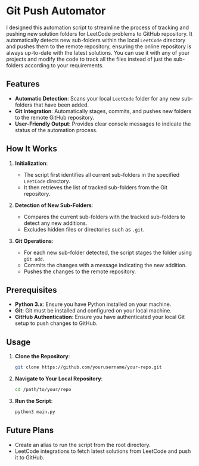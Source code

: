 # Git Push Automator

I designed this automation script to streamline the process of tracking and pushing new solution folders for LeetCode problems to GitHub repository. It automatically detects new sub-folders within the local `LeetCode` directory and pushes them to the remote repository, ensuring the online repository is always up-to-date with the latest solutions. You can use it with any of your projects and modify the code to track all the files instead of just the sub-folders according to your requirements.

## Features

- **Automatic Detection**: Scans your local `LeetCode` folder for any new sub-folders that have been added.
- **Git Integration**: Automatically stages, commits, and pushes new folders to the remote GitHub repository.
- **User-Friendly Output**: Provides clear console messages to indicate the status of the automation process.

## How It Works

1. **Initialization**:
   - The script first identifies all current sub-folders in the specified `LeetCode` directory.
   - It then retrieves the list of tracked sub-folders from the Git repository.

2. **Detection of New Sub-Folders**:
   - Compares the current sub-folders with the tracked sub-folders to detect any new additions.
   - Excludes hidden files or directories such as `.git`.

3. **Git Operations**:
   - For each new sub-folder detected, the script stages the folder using `git add`.
   - Commits the changes with a message indicating the new addition.
   - Pushes the changes to the remote repository.

## Prerequisites

- **Python 3.x**: Ensure you have Python installed on your machine.
- **Git**: Git must be installed and configured on your local machine.
- **GitHub Authentication**: Ensure you have authenticated your local Git setup to push changes to GitHub.

## Usage

1. **Clone the Repository**:
   ```sh
   git clone https://github.com/yourusername/your-repo.git

2. **Navigate to Your Local Repository**:
   ```sh
   cd /path/to/your/repo

3. **Run the Script**:
   ```sh
   python3 main.py

## Future Plans

- Create an alias to run the script from the root directory.
- LeetCode integrations to fetch latest solutions from LeetCode and push it to GitHub.
